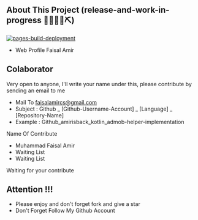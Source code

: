 ## About This Project (release-and-work-in-progress 👷🔧️👷‍♀️⛏)
[![pages-build-deployment](https://github.com/amirisback/amirisback.github.io/actions/workflows/pages/pages-build-deployment/badge.svg)](https://github.com/amirisback/amirisback.github.io/actions/workflows/pages/pages-build-deployment)
- Web Profile Faisal Amir

## Colaborator
Very open to anyone, I'll write your name under this, please contribute by sending an email to me

- Mail To faisalamircs@gmail.com
- Subject : Github _ [Github-Username-Account] _ [Language] _ [Repository-Name]
- Example : Github_amirisback_kotlin_admob-helper-implementation

Name Of Contribute
- Muhammad Faisal Amir
- Waiting List
- Waiting List

Waiting for your contribute

## Attention !!!
- Please enjoy and don't forget fork and give a star
- Don't Forget Follow My Github Account